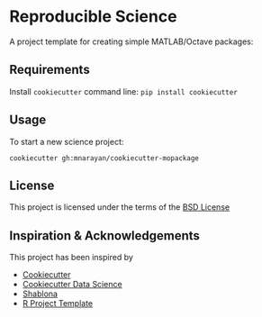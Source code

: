 Reproducible Science
====================

A project template for creating simple MATLAB/Octave packages:


Requirements
------------
Install `cookiecutter` command line: `pip install cookiecutter`    


Usage
-----
To start a new science project:

`cookiecutter gh:mnarayan/cookiecutter-mopackage`    

License
-------
This project is licensed under the terms of the [BSD License](/LICENSE)


Inspiration & Acknowledgements
-----------

This project has been inspired by 

- [Cookiecutter](https://cookiecutter.readthedocs.io/en/latest/)
- [Cookiecutter Data Science](https://github.com/drivendata/cookiecutter-data-science)
- [Shablona](https://github.com/uwescience/shablona)
- [R Project Template](https://github.com/johnmyleswhite/ProjectTemplate)